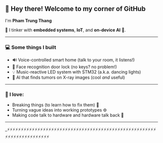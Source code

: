 ## 👋 Hey there! Welcome to my corner of GitHub

I'm **Pham Trung Thang**  

🚀 I tinker with **embedded systems**, **IoT**, and **on-device AI**  👀.

---

### 💻 Some things I built 
- 🔊 Voice-controlled smart home (talk to your room, it listens!)
- 🔐 Face recognition door lock (no keys? no problem!)
- 💡 Music-reactive LED system with STM32 (a.k.a. dancing lights)
- 🧠 AI that finds tumors on X-ray images (cool *and* useful)

---

### 🧠 I love:
- Breaking things (to learn how to fix them) 🔧
- Turning vague ideas into working prototypes ⚙️
- Making code talk to hardware and hardware talk back 🔄

---


_⚡⚡⚡⚡⚡⚡⚡⚡⚡⚡⚡⚡⚡⚡⚡⚡⚡⚡⚡⚡⚡⚡⚡⚡⚡⚡⚡⚡⚡⚡⚡⚡⚡⚡⚡⚡⚡⚡⚡⚡⚡⚡⚡⚡⚡⚡⚡⚡⚡⚡⚡⚡⚡⚡⚡⚡⚡⚡⚡⚡⚡⚡⚡⚡⚡⚡⚡⚡⚡⚡
